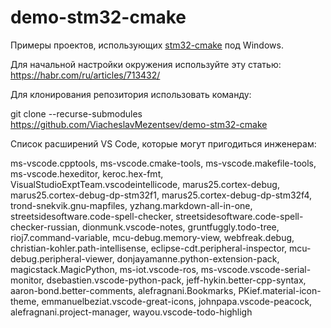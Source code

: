 # demo-stm32-cmake

Примеры проектов, использующих [stm32-cmake](https://github.com/ObKo/stm32-cmake) под Windows.

Для начальной настройки окружения используйте эту статью: https://habr.com/ru/articles/713432/

Для клонирования репозитория использовать команду:

git clone --recurse-submodules https://github.com/ViacheslavMezentsev/demo-stm32-cmake

Список расширений VS Code, которые могут пригодиться инженерам:

ms-vscode.cpptools,
ms-vscode.cmake-tools,
ms-vscode.makefile-tools,
ms-vscode.hexeditor,
keroc.hex-fmt,
VisualStudioExptTeam.vscodeintellicode,
marus25.cortex-debug,
marus25.cortex-debug-dp-stm32f1,
marus25.cortex-debug-dp-stm32f4,
trond-snekvik.gnu-mapfiles,
yzhang.markdown-all-in-one,
streetsidesoftware.code-spell-checker,
streetsidesoftware.code-spell-checker-russian,
dionmunk.vscode-notes,
gruntfuggly.todo-tree,
rioj7.command-variable,
mcu-debug.memory-view,
webfreak.debug,
christian-kohler.path-intellisense,
eclipse-cdt.peripheral-inspector,
mcu-debug.peripheral-viewer,
donjayamanne.python-extension-pack,
magicstack.MagicPython,
ms-iot.vscode-ros,
ms-vscode.vscode-serial-monitor,
dsebastien.vscode-python-pack,
jeff-hykin.better-cpp-syntax,
aaron-bond.better-comments,
alefragnani.Bookmarks,
PKief.material-icon-theme,
emmanuelbeziat.vscode-great-icons,
johnpapa.vscode-peacock,
alefragnani.project-manager,
wayou.vscode-todo-highligh


